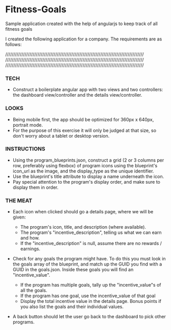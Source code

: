 # Fitness-Goals
Sample application created with the help of angularjs to keep track of all fitness goals 

I created the following application for a company. The requirements are as follows:

//////////////////////////////////////////////////////////////////////////////////////
//////////////////////////////////////////////////////////////////////////////////////
//////////////////////////////////////////////////////////////////////////////////////

### TECH
- Construct a boilerplate angular app with two views and two controllers: the dashboard view/controller and the details view/controller.


### LOOKS
- Being mobile first, the app should be optimized for 360px x 640px, portrait mode.
- For the purpose of this exercise it will only be judged at that size, so don't worry about a tablet or desktop version.



### INSTRUCTIONS
- Using the program_blueprints.json, construct a grid (2 or 3 columns per row, preferably using flexbox) of program icons using the blueprint's icon_url as the image, and the display_type as the unique identifier.
- Use the blueprint's title attribute to display a name underneath the icon.
- Pay special attention to the program's display order, and make sure to display them in order.

### THE MEAT
- Each icon when clicked should go a details page, where we will be given:

  - The program's icon, title, and description (where available).
  - The program's "incentive_description", telling us what we can earn and how.
  - If the "incentive_description" is null, assume there are no rewards / earnings.

- Check for any goals the program might have. To do this you must look in the goals array of the blueprint, and match up the GUID you find with a GUID in the goals.json. Inside these goals you will find an "incentive_value".
  - If the program has multiple goals, tally up the "incentive_value"s of all the goals.
  - If the program has one goal, use the incentive_value of that goal
  - Display the total incentive value in the details page. Bonus points if you also list the goals and their individual values.

- A back button should let the user go back to the dashboard to pick other programs.



